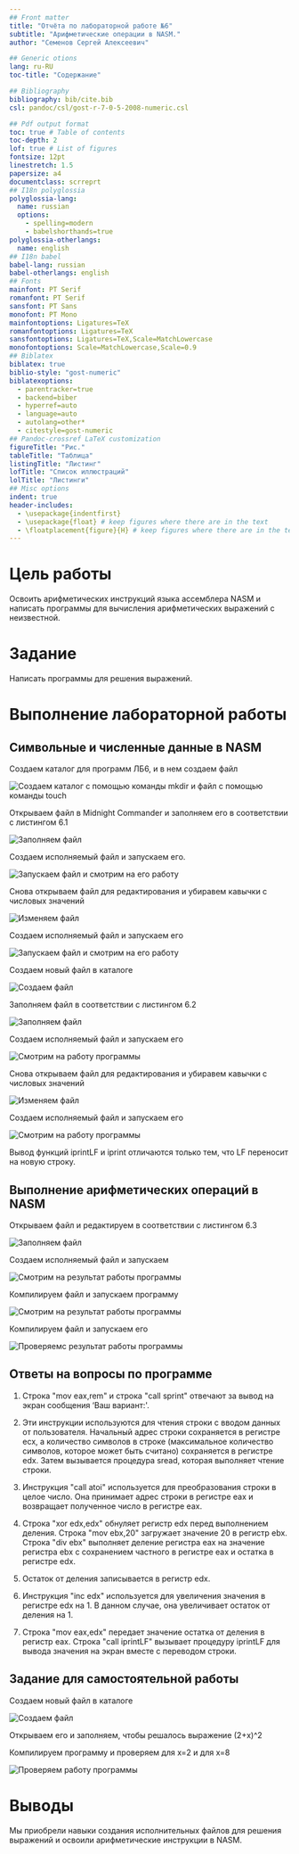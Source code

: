```yaml
---
## Front matter
title: "Отчёта по лабораторной работе №6"
subtitle: "Арифметические операции в NASM."
author: "Семенов Сергей Алексеевич"

## Generic otions
lang: ru-RU
toc-title: "Содержание"

## Bibliography
bibliography: bib/cite.bib
csl: pandoc/csl/gost-r-7-0-5-2008-numeric.csl

## Pdf output format
toc: true # Table of contents
toc-depth: 2
lof: true # List of figures
fontsize: 12pt
linestretch: 1.5
papersize: a4
documentclass: scrreprt
## I18n polyglossia
polyglossia-lang:
  name: russian
  options:
	- spelling=modern
	- babelshorthands=true
polyglossia-otherlangs:
  name: english
## I18n babel
babel-lang: russian
babel-otherlangs: english
## Fonts
mainfont: PT Serif
romanfont: PT Serif
sansfont: PT Sans
monofont: PT Mono
mainfontoptions: Ligatures=TeX
romanfontoptions: Ligatures=TeX
sansfontoptions: Ligatures=TeX,Scale=MatchLowercase
monofontoptions: Scale=MatchLowercase,Scale=0.9
## Biblatex
biblatex: true
biblio-style: "gost-numeric"
biblatexoptions:
  - parentracker=true
  - backend=biber
  - hyperref=auto
  - language=auto
  - autolang=other*
  - citestyle=gost-numeric
## Pandoc-crossref LaTeX customization
figureTitle: "Рис."
tableTitle: "Таблица"
listingTitle: "Листинг"
lofTitle: "Список иллюстраций"
lolTitle: "Листинги"
## Misc options
indent: true
header-includes:
  - \usepackage{indentfirst}
  - \usepackage{float} # keep figures where there are in the text
  - \floatplacement{figure}{H} # keep figures where there are in the text
---
```


# Цель работы

Освоить арифметических инструкций языка ассемблера NASM и написать программы для вычисления арифметических выражений с неизвестной.

# Задание

Написать программы для решения выражений.

# Выполнение лабораторной работы

## Cимвольные и численные данные в NASM

Создаем каталог для программ ЛБ6, и в нем создаем файл

![Создаем каталог с помощью команды mkdir и файл с помощью команды touch](image/1.jpg)

Открываем файл в Midnight Commander и заполняем его в соответствии с листингом 6.1

![Заполняем файл](image/2.jpg)

Создаем исполняемый файл и запускаем его.

![Запускаем файл и смотрим на его работу](image/3.jpg)

Снова открываем файл для редактирования и убиравем кавычки с числовых значений

![Изменяем файл](image/4.jpg)

Создаем исполняемый файл и запускаем его

![Запускаем файл и смотрим на его работу](image/5.jpg)

Создаем новый файл в каталоге

![Создаем файл](image/6.jpg)

Заполняем файл в соответствии с листингом 6.2

![Заполняем файл](image/7.jpg)

Создаем исполняемый файл и запускаем его

![Смотрим на работу программы](image/8.jpg)

Снова открываем файл для редактирования и убиравем кавычки с числовых значений

![Изменяем файл](image/9.jpg)

Создаем исполняемый файл и запускаем его

![Смотрим на работу программы](image/10.jpg)

Вывод функций iprintLF и iprint отличаются только тем, что LF переносит на новую строку.

## Выполнение арифметических операций в NASM

Открываем файл и редактируем в соответствии с листингом 6.3

![Заполняем файл](image/11.jpg)

Создаем исполняемый файл и запускаем

![Смотрим на результат работы программы](image/12.jpg)

Компилируем файл и запускаем программу

![Смотрим на результат работы программы](image/13.jpg)

Компилируем файл и запускаем его

![Проверяемс результат работы программы](image/14.jpg)

## Ответы на вопросы по программе

1. Строка "mov eax,rem" и строка "call sprint" отвечают за вывод на экран сообщения ‘Ваш вариант:'.

2. Эти инструкции используются для чтения строки с вводом данных от пользователя. Начальный адрес строки сохраняется в регистре ecx, а количество символов в строке (максимальное количество символов, которое может быть считано) сохраняется в регистре edx. Затем вызывается процедура sread, которая выполняет чтение строки.

3. Инструкция "call atoi" используется для преобразования строки в целое число. Она принимает адрес строки в регистре eax и возвращает полученное число в регистре eax.

4. Строка "xor edx,edx" обнуляет регистр edx перед выполнением деления. Строка "mov ebx,20" загружает значение 20 в регистр ebx. Строка "div ebx" выполняет деление регистра eax на значение регистра ebx с сохранением частного в регистре eax и остатка в регистре edx.

5. Остаток от деления записывается в регистр edx.

6. Инструкция "inc edx" используется для увеличения значения в регистре edx на 1. В данном случае, она увеличивает остаток от деления на 1.

7. Строка "mov eax,edx" передает значение остатка от деления в регистр eax. Строка "call iprintLF" вызывает процедуру iprintLF для вывода значения на экран вместе с переводом строки.

## Задание для самостоятельной работы

Создаем новый файл в каталоге

![Создаем файл](image/15.jpg)

Открываем его и заполняем, чтобы решалось выражение (2+x)^2

Компилируем программу и проверяем для x=2 и для x=8

![Проверяем работу программы](image/16.jpg)

# Выводы

Мы приобрели навыки создания исполнительных файлов для решения выражений и освоили арифметические инструкции в NASM.
